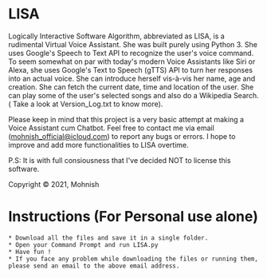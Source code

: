 # LISA

Logically Interactive Software Algorithm, abbreviated as LISA, is a rudimental Virtual Voice Assistant. She was built purely using Python 3. She uses Google's Speech to Text API to recognize the user's voice command. To seem somewhat on par with today's modern Voice Assistants like Siri or Alexa, she uses Google's Text to Speech (gTTS) API to turn her responses into an actual voice. She can introduce herself vis-à-vis her name, age and creation. She can fetch the current date, time and location of the user. She can play some of the user's selected songs and also do a Wikipedia Search.( Take a look at Version_Log.txt to know more).

Please keep in mind that this project is a very basic attempt at making a Voice Assistant cum Chatbot. Feel free to contact me via email (mohnish_official@icloud.com) to report any bugs or errors. I hope to improve and add more functionalities to LISA overtime.


P.S: It is with full consiousness that I've decided NOT to license this software.

Copyright © 2021, Mohnish


# Instructions (For Personal use alone)
    * Download all the files and save it in a single folder.
    * Open your Command Prompt and run LISA.py
    * Have fun !
    * If you face any problem while downloading the files or running them, please send an email to the above email address.
    
  
